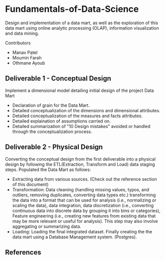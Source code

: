 # Fundamentals-of-Data-Science
Design and implementation of a data mart, as well as the exploration of this data mart using online analytic processing (OLAP), information visualization and data mining.

Contributors
- Manav Patel
- Moumin Farah
- Othmane Ayoub


## Deliverable 1 - Conceptual Design
Implement a dimensional model detailing initial design of the project Data Mart
- Declaration of grain for the Data Mart.
- Detailed conceptualization of the dimensions and dimensional attributes.
- Detailed conceptualization of the measures and facts attributes.
- Detailed explaination of assumptions carried on.
- Detailed summarization of "10 Design mistakes" avoided or handled through the conceptualization process.

## Deliverable 2 - Physical Design
Converting the conceptual design from the first deliverable into a physical design by following the ETL(Extraction, Transform and Load) data staging steps.
Populated the Data Mart as follows:
- Extracting data from various sources. (Check out the reference section of this document)
- Transformation: Data cleaning (handling missing values, typos, and outliers, removing duplicates, converting data types etc.) 
transforming the data into a format that can be used for analysis (i.e., normalizing or scaling the data), data integration, data discretization (i.e., converting continuous data into discrete data by grouping it into bins or categories), Feature engineering (i.e., creating new features from existing data that may be more relevant or useful for analysis). This step may also involve aggregating or summarizing data.
- Loading: Loading the final integrated dataset.
Finally creating the the data mart using a Database Management system. (Postgres).
## References
